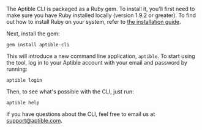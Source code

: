 The Aptible CLI is packaged as a Ruby gem. To install it, you'll first need to make sure you have Ruby installed locally (version 1.9.2 or greater). To find out how to install Ruby on your system, refer to [the installation guide](https://www.ruby-lang.org/en/documentation/installation/).

Next, install the gem:

    gem install aptible-cli

This will introduce a new command line application, `aptible`. To start using the tool, log in to your Aptible account with your email and password by running:

    aptible login

Then, to see what's possible with the CLI, just run:

    aptible help

If you have questions about the CLI, feel free to email us at [support@aptible.com](mailto:support@aptible.com).
